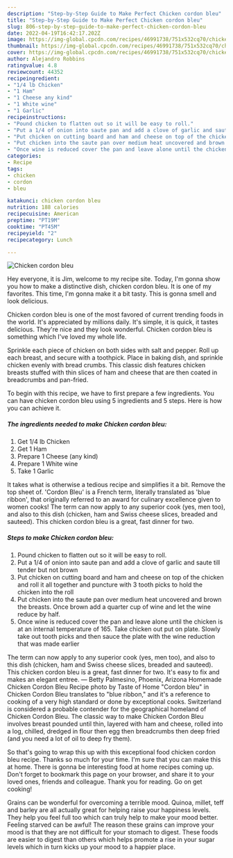 ```yaml
---
description: "Step-by-Step Guide to Make Perfect Chicken cordon bleu"
title: "Step-by-Step Guide to Make Perfect Chicken cordon bleu"
slug: 806-step-by-step-guide-to-make-perfect-chicken-cordon-bleu
date: 2022-04-19T16:42:17.202Z
image: https://img-global.cpcdn.com/recipes/46991738/751x532cq70/chicken-cordon-bleu-recipe-main-photo.jpg
thumbnail: https://img-global.cpcdn.com/recipes/46991738/751x532cq70/chicken-cordon-bleu-recipe-main-photo.jpg
cover: https://img-global.cpcdn.com/recipes/46991738/751x532cq70/chicken-cordon-bleu-recipe-main-photo.jpg
author: Alejandro Robbins
ratingvalue: 4.8
reviewcount: 44352
recipeingredient:
- "1/4 lb Chicken"
- "1 Ham"
- "1 Cheese any kind"
- "1 White wine"
- "1 Garlic"
recipeinstructions:
- "Pound chicken to flatten out so it will be easy to roll."
- "Put a 1/4 of onion into saute pan and add a clove of garlic and saute till tender but not brown"
- "Put chicken on cutting board and ham and cheese on top of the chicken and roll it all together and puncture with 3 tooth picks to hold the chicken into the roll"
- "Put chicken into the saute pan over medium heat uncovered and brown the breasts. Once brown add a quarter cup of wine and let the wine reduce by half."
- "Once wine is reduced cover the pan and leave alone until the chicken is at an internal temperature of 165. Take chicken out put on plate. Slowly take out tooth picks and then sauce the plate with the wine reduction that was made earlier"
categories:
- Recipe
tags:
- chicken
- cordon
- bleu

katakunci: chicken cordon bleu 
nutrition: 188 calories
recipecuisine: American
preptime: "PT19M"
cooktime: "PT45M"
recipeyield: "2"
recipecategory: Lunch

---
```



![Chicken cordon bleu](https://img-global.cpcdn.com/recipes/46991738/751x532cq70/chicken-cordon-bleu-recipe-main-photo.jpg)

Hey everyone, it is Jim, welcome to my recipe site. Today, I'm gonna show you how to make a distinctive dish, chicken cordon bleu. It is one of my favorites. This time, I'm gonna make it a bit tasty. This is gonna smell and look delicious.

Chicken cordon bleu is one of the most favored of current trending foods in the world. It's appreciated by millions daily. It's simple, it is quick, it tastes delicious. They're nice and they look wonderful. Chicken cordon bleu is something which I've loved my whole life.

Sprinkle each piece of chicken on both sides with salt and pepper. Roll up each breast, and secure with a toothpick. Place in baking dish, and sprinkle chicken evenly with bread crumbs. This classic dish features chicken breasts stuffed with thin slices of ham and cheese that are then coated in breadcrumbs and pan-fried.


To begin with this recipe, we have to first prepare a few ingredients. You can have chicken cordon bleu using 5 ingredients and 5 steps. Here is how you can achieve it.

<!--inarticleads1-->

##### The ingredients needed to make Chicken cordon bleu:

1. Get 1/4 lb Chicken
1. Get 1 Ham
1. Prepare 1 Cheese (any kind)
1. Prepare 1 White wine
1. Take 1 Garlic


It takes what is otherwise a tedious recipe and simplifies it a bit. Remove the top sheet of. &#39;Cordon Bleu&#39; is a French term, literally translated as &#39;blue ribbon&#39;, that originally referred to an award for culinary excellence given to women cooks! The term can now apply to any superior cook (yes, men too), and also to this dish (chicken, ham and Swiss cheese slices, breaded and sauteed). This chicken cordon bleu is a great, fast dinner for two. 

<!--inarticleads2-->

##### Steps to make Chicken cordon bleu:

1. Pound chicken to flatten out so it will be easy to roll.
1. Put a 1/4 of onion into saute pan and add a clove of garlic and saute till tender but not brown
1. Put chicken on cutting board and ham and cheese on top of the chicken and roll it all together and puncture with 3 tooth picks to hold the chicken into the roll
1. Put chicken into the saute pan over medium heat uncovered and brown the breasts. Once brown add a quarter cup of wine and let the wine reduce by half.
1. Once wine is reduced cover the pan and leave alone until the chicken is at an internal temperature of 165. Take chicken out put on plate. Slowly take out tooth picks and then sauce the plate with the wine reduction that was made earlier


The term can now apply to any superior cook (yes, men too), and also to this dish (chicken, ham and Swiss cheese slices, breaded and sauteed). This chicken cordon bleu is a great, fast dinner for two. It&#39;s easy to fix and makes an elegant entree. — Betty Palmesino, Phoenix, Arizona Homemade Chicken Cordon Bleu Recipe photo by Taste of Home &#34;Cordon bleu&#34; in Chicken Cordon Bleu translates to &#34;blue ribbon,&#34; and it&#39;s a reference to cooking of a very high standard or done by exceptional cooks. Switzerland is considered a probable contender for the geographical homeland of Chicken Cordon Bleu. The classic way to make Chicken Cordon Bleu involves breast pounded until thin, layered with ham and cheese, rolled into a log, chilled, dredged in flour then egg then breadcrumbs then deep fried (and you need a lot of oil to deep fry them). 

So that's going to wrap this up with this exceptional food chicken cordon bleu recipe. Thanks so much for your time. I'm sure that you can make this at home. There is gonna be interesting food at home recipes coming up. Don't forget to bookmark this page on your browser, and share it to your loved ones, friends and colleague. Thank you for reading. Go on get cooking!

Grains can be wonderful for overcoming a terrible mood. Quinoa, millet, teff and barley are all actually great for helping raise your happiness levels. They help you feel full too which can truly help to make your mood better. Feeling starved can be awful! The reason these grains can improve your mood is that they are not difficult for your stomach to digest. These foods are easier to digest than others which helps promote a rise in your sugar levels which in turn kicks up your mood to a happier place.
